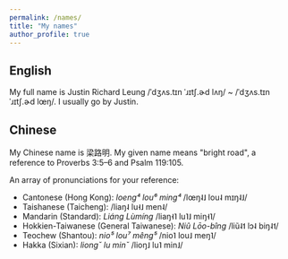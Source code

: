 ```yaml
---
permalink: /names/
title: "My names"
author_profile: true
---
```


## English

My full name is Justin Richard Leung <span class="ipa-font">/ˈdʒʌs.tɪn ˈɹɪtʃ.ɚd lʌŋ/ ~ /ˈdʒʌs.tɪn ˈɹɪtʃ.ɚd lœŋ/</span>. I usually go by Justin.

## Chinese

My Chinese name is 梁路明. My given name means "bright road", a reference to Proverbs 3:5–6 and Psalm 119:105.

An array of pronunciations for your reference:

* Cantonese (Hong Kong): *loeng⁴ lou⁶ ming⁴* <span class="ipa-font">/lœŋ˨˩ lou˨ mɪŋ˨˩/</span>
* Taishanese (Taicheng): <span class="ipa-font">/liaŋ˨ lu˧˩ men˨/</span>
* Mandarin (Standard): *Liáng Lùmíng* <span class="ipa-font">/liaŋ˧˥ lu˥˩ miŋ˧˥/</span>
* Hokkien-Taiwanese (General Taiwanese): *Niû Lōo-bîng* <span class="ipa-font">/liũ˨˦ lɔ˨ biŋ˨˦/</span>
* Teochew (Shantou): *nio⁵ lou⁷ mêng⁵* <span class="ipa-font">/nio˥ lou˩ meŋ˥/</span>
* Hakka (Sixian): *liongˇ lu minˇ* <span class="ipa-font">/lioŋ˩ lu˥ min˩/</span>
